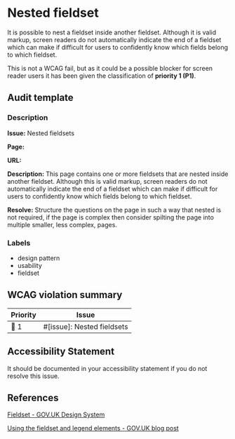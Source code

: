 # Nested fieldset

It is possible to nest a fieldset inside another fieldset. Although it is valid markup, screen readers do not automatically indicate the end of a fieldset which can make if difficult for users to confidently know which fields belong to which fieldset.

This is not a WCAG fail, but as it could be a possible blocker for screen reader users it has been given the classification of **priority 1 (P1)**.

## Audit template

### Description

**Issue:** Nested fieldsets

**Page:**

**URL:** 

**Description:** This page contains one or more fieldsets that are nested inside another fieldset. Although this is valid markup, screen readers do not automatically indicate the end of a fieldset which can make if difficult for users to confidently know which fields belong to which fieldset.

**Resolve:** Structure the questions on the page in such a way that nested is not required, if the page is complex then consider spilting the page into multiple smaller, less complex, pages.

### Labels

* design pattern
* usability
* fieldset

## WCAG violation summary

| Priority | Issue |
| -------- | ----- | 
| 🔴 1     | #[issue]: Nested fieldsets |

## Accessibility Statement

It should be documented in your accessibility statement if you do not resolve this issue.

## References

[Fieldset - GOV.UK Design System](https://design-system.service.gov.uk/components/fieldset/)

[Using the fieldset and legend elements - GOV.UK blog post](https://accessibility.blog.gov.uk/2016/07/22/using-the-fieldset-and-legend-elements/)
